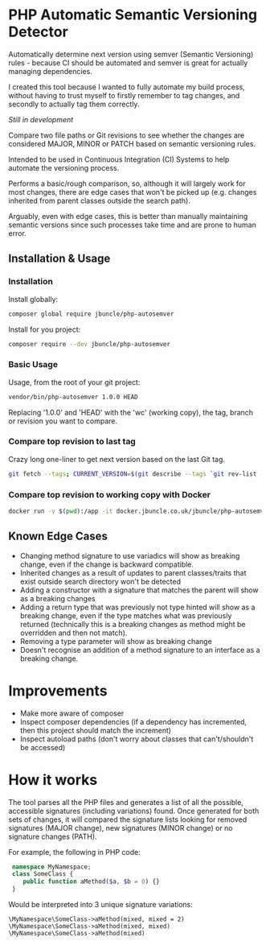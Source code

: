 # PHP Automatic Semantic Versioning Detector

Automatically determine next version using semver (Semantic Versioning) rules - because CI should be automated and semver is great for actually managing dependencies.

I created this tool because I wanted to fully automate my build process,
without having to trust myself to firstly remember to tag changes, and secondly to actually
tag them correctly.

*Still in development*

Compare two file paths or Git revisions to see whether the changes are considered
MAJOR, MINOR or PATCH based on semantic versioning rules.

Intended to be used in Continuous Integration (CI) Systems to help automate the versioning process.

Performs a basic/rough comparison, so, although it will largely work for most changes,
there are edge cases that won't be picked up (e.g. changes inherited from parent classes outside the search path).

Arguably, even with edge cases, this is better than manually maintaining semantic versions
since such processes take time and are prone to human error.

## Installation & Usage

### Installation
Install globally: 
```bash 
composer global require jbuncle/php-autosemver
```

Install for you project:
```bash 
composer require --dev jbuncle/php-autosemver
```
### Basic Usage

Usage, from the root of your git project:
```bash
vendor/bin/php-autosemver 1.0.0 HEAD
```
Replacing '1.0.0' and 'HEAD' with the 'wc' (working copy), the tag, branch or revision you want to compare.

### Compare top revision to last tag

Crazy long one-liner to get next version based on the last Git tag.

```bash
git fetch --tags; CURRENT_VERSION=$(git describe --tags `git rev-list --tags --max-count=1`); INC=$(vendor/bin/php-autosemver $CURRENT_VERSION); vendor/bin/composer-version --inc $CURRENT_VERSION $INC
```

### Compare top revision to working copy with Docker

```bash
docker run -v $(pwd):/app -it docker.jbuncle.co.uk/jbuncle/php-autosemver bash -c "cd /app; php-autosemver \$(latesttag) WC --verbose"
```

## Known Edge Cases
* Changing method signature to use variadics will show as breaking change, even if the change is backward compatible.
* Inherited changes as a result of updates to parent classes/traits that exist outside search directory won't be detected
* Adding a constructor with a signature that matches the parent will show as a breaking changes
* Adding a return type that was previously not type hinted will show as a breaking change, even if the type matches what was previously returned
(technically this is a breaking changes as method might be overridden and then not match). 
* Removing a type parameter will show as breaking change
* Doesn't recognise an addition of a method signature to an interface as a breaking change.

# Improvements
* Make more aware of composer
 * Inspect composer dependencies (if a dependency has incremented, then this project should match the increment)
 * Inspect autoload paths (don't worry about classes that can't/shouldn't be accessed)

# How it works

The tool parses all the PHP files and generates a list of all the possible, accessible signatures (including variations)
found. Once generated for both sets of changes, it will compared the signature lists looking for 
removed signatures (MAJOR change), new signatures (MINOR change) or no signature changes (PATH).

For example, the following in PHP code:

```php
 namespace MyNamespace;
 class SomeClass {
    public function aMethod($a, $b = 0) {}
 }
```

Would be interpreted into 3 unique signature variations:

```
\MyNamespace\SomeClass->aMethod(mixed, mixed = 2)
\MyNamespace\SomeClass->aMethod(mixed, mixed)
\MyNamespace\SomeClass->aMethod(mixed)
```
